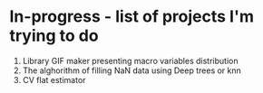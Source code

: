 # In-progress - list of projects I'm trying to do
1. Library GIF maker presenting macro variables distribution
2. The alghorithm of filling NaN data using Deep trees or knn 
3. CV flat estimator
